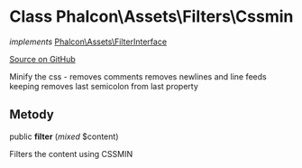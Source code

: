 # Class **Phalcon\\Assets\\Filters\\Cssmin**

*implements* [Phalcon\Assets\FilterInterface](/en/3.2/api/Phalcon_Assets_FilterInterface)

<a href="https://github.com/phalcon/cphalcon/blob/master/phalcon/assets/filters/cssmin.zep" class="btn btn-default btn-sm">Source on GitHub</a>

Minify the css - removes comments removes newlines and line feeds keeping removes last semicolon from last property

## Metody

public **filter** (*mixed* $content)

Filters the content using CSSMIN